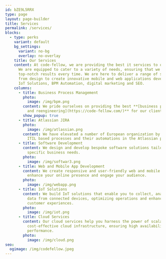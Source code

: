 ```yaml
---
id: bZE9L5RRX
type: page
layout: page-builder
title: Services
permalink: /services/
blocks:
  - type: perks
    variant: default
    bg_settings:
      variant: no-bg
      overlay: no-overlay
    title: Our Services
    content: At code-fellow, we are providing the best it services to our clients.
      We are equipped to cater to a variety of needs, ensuring that we deliver
      top-notch results every time. We are here to deliver a range of services
      from design to create innovative mobile and web applications development,
      IoT Solutions, BPM Automation, digital marketing and SEO.
    columns:
      - title: Business Process Management
        photo:
          image: /img/bpm.png
        content: We pride ourselves on providing the best **[business process management
          and reengineering](https://code-fellow.com/)** for our clients.
        show_popup: true
      - title: Atlassian JIRA
        photo:
          image: /img/atlassian.png
        content: We have elevated a number of European organization by leveraging the
          ITIL based processes and their automations in the Atlassian platform.
      - title: Software Development
        content: We design and develop bespoke software solutions tailored to your
          specific business needs.
        photo:
          image: /img/softwar3.png
      - title: Web and Mobile App Development
        content: We create responsive and user-friendly web and mobile applications that
          enhance your online presence and engage your audience.
        photo:
          image: /img/webapp.png
      - title: IoT Solutions
        content: We build IoT solutions that enable you to collect, analyze, and act on
          data from connected devices, optimizing operations and enhancing
          customer experiences.
        photo:
          image: /img/iot.png
      - title: Cloud Services
        content: Our cloud services help you harness the power of scalable and
          cost-effective cloud infrastructure, ensuring high availability and
          performance.
        photo:
          image: /img/cloud.png
seo:
  ogimage: /img/codefellow.jpeg
---
```

